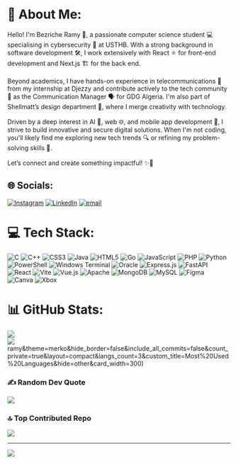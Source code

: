 # 💫 About Me:
Hello! I'm Bezriche Ramy 🚀, a passionate computer science student 💻 specialising in cybersecurity 🔐 at USTHB. With a strong background in software development 🛠️, I work extensively with React ⚛️ for front-end development and Next.js 🏗️ for the back end.<br><br>Beyond academics, I have hands-on experience in telecommunications 📡 from my internship at Djezzy and contribute actively to the tech community 👥 as the Communication Manager 🗣️ for GDG Algeria. I'm also part of Shellmatt’s design department 🎨, where I merge creativity with technology.<br><br>Driven by a deep interest in AI 🤖, web 🌐, and mobile app development 📱, I strive to build innovative and secure digital solutions. When I'm not coding, you'll likely find me exploring new tech trends 🔍 or refining my problem-solving skills 🧠.<br><br>Let’s connect and create something impactful! ✨🚀

## 🌐 Socials:
[![Instagram](https://img.shields.io/badge/Instagram-%23E4405F.svg?logo=Instagram&logoColor=white)](https://instagram.com/r_a_a_my) [![LinkedIn](https://img.shields.io/badge/LinkedIn-%230077B5.svg?logo=linkedin&logoColor=white)](https://linkedin.com/in/ramy-bezriche) [![email](https://img.shields.io/badge/Email-D14836?logo=gmail&logoColor=white)](mailto:ramybezriche@gmail.com) 

# 💻 Tech Stack:
![C](https://img.shields.io/badge/c-%2300599C.svg?style=for-the-badge&logo=c&logoColor=white) ![C++](https://img.shields.io/badge/c++-%2300599C.svg?style=for-the-badge&logo=c%2B%2B&logoColor=white) ![CSS3](https://img.shields.io/badge/css3-%231572B6.svg?style=for-the-badge&logo=css3&logoColor=white) ![Java](https://img.shields.io/badge/java-%23ED8B00.svg?style=for-the-badge&logo=openjdk&logoColor=white) ![HTML5](https://img.shields.io/badge/html5-%23E34F26.svg?style=for-the-badge&logo=html5&logoColor=white) ![Go](https://img.shields.io/badge/go-%2300ADD8.svg?style=for-the-badge&logo=go&logoColor=white) ![JavaScript](https://img.shields.io/badge/javascript-%23323330.svg?style=for-the-badge&logo=javascript&logoColor=%23F7DF1E) ![PHP](https://img.shields.io/badge/php-%23777BB4.svg?style=for-the-badge&logo=php&logoColor=white) ![Python](https://img.shields.io/badge/python-3670A0?style=for-the-badge&logo=python&logoColor=ffdd54) ![PowerShell](https://img.shields.io/badge/PowerShell-%235391FE.svg?style=for-the-badge&logo=powershell&logoColor=white) ![Windows Terminal](https://img.shields.io/badge/Windows%20Terminal-%234D4D4D.svg?style=for-the-badge&logo=windows-terminal&logoColor=white) ![Oracle](https://img.shields.io/badge/Oracle-F80000?style=for-the-badge&logo=oracle&logoColor=white) ![Express.js](https://img.shields.io/badge/express.js-%23404d59.svg?style=for-the-badge&logo=express&logoColor=%2361DAFB) ![FastAPI](https://img.shields.io/badge/FastAPI-005571?style=for-the-badge&logo=fastapi) ![React](https://img.shields.io/badge/react-%2320232a.svg?style=for-the-badge&logo=react&logoColor=%2361DAFB) ![Vite](https://img.shields.io/badge/vite-%23646CFF.svg?style=for-the-badge&logo=vite&logoColor=white) ![Vue.js](https://img.shields.io/badge/vue.js-%2335495e.svg?style=for-the-badge&logo=vuedotjs&logoColor=%234FC08D) ![Apache](https://img.shields.io/badge/apache-%23D42029.svg?style=for-the-badge&logo=apache&logoColor=white) ![MongoDB](https://img.shields.io/badge/MongoDB-%234ea94b.svg?style=for-the-badge&logo=mongodb&logoColor=white) ![MySQL](https://img.shields.io/badge/mysql-4479A1.svg?style=for-the-badge&logo=mysql&logoColor=white) ![Figma](https://img.shields.io/badge/figma-%23F24E1E.svg?style=for-the-badge&logo=figma&logoColor=white) ![Canva](https://img.shields.io/badge/Canva-%2300C4CC.svg?style=for-the-badge&logo=Canva&logoColor=white) ![Xbox](https://img.shields.io/badge/xbox-%23107C10.svg?style=for-the-badge&logo=xbox&logoColor=white)

# 📊 GitHub Stats:
![](https://github-readme-stats.vercel.app/api?username=bezriche-ramy&theme=merko&hide_border=false&include_all_commits=false&count_private=true)<br/>
![](https://github-readme-streak-stats.herokuapp.com/?user=bezriche-ramy&theme=merko&hide_border=false)<br/>
ramy&theme=merko&hide_border=false&include_all_commits=false&count_private=true&layout=compact&langs_count=3&custom_title=Most%20Used%20Languages&hide=other&card_width=300)

### ✍️ Random Dev Quote
![](https://quotes-github-readme.vercel.app/api?type=vetical&theme=radical)

### 🔝 Top Contributed Repo
![](https://github-contributor-stats.vercel.app/api?username=bezriche-ramy&limit=5&theme=dark&combine_all_yearly_contributions=true)

---
[![](https://visitcount.itsvg.in/api?id=bezriche-ramy&icon=0&color=0)](https://visitcount.itsvg.in)

<!-- Proudly created with GPRM ( https://gprm.itsvg.in ) -->
